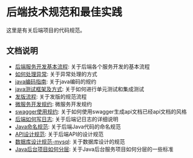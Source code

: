 # 后端技术规范和最佳实践

这里是有关后端项目的代码规范。

## 文档说明

- [后端服务开发基本流程](./basic-service-developer-flow.md): 关于后端各个服务开发的基本流程
- [如何处理异常](./how-to-handle-exception.md): 关于异常处理的方式
- [java编码指南](./java-code-guideline.md): 关于java编码的规约
- [java测试框架及方式](./java-service-test.md): 关于如何进行单元测试和集成测试
- [发版流程](./release-guideline.md): 关于发版的规范流程
- [微服务开发规约](./service-basic-rule.md): 微服务开发规约
- [swagger使用规约](./swagger-usage-guideline.md): 关于如何使用swagger生成api文档已经api文档的风格
- [后端如何写日志](./如何写日志.md): 关于后端记日志的详细说明
- [Java命名规范](./Java命名规范.md): 关于后端Java代码的命名规范
- [API设计规范](./API设计规范.md): 关于后端API的设计规范
- [数据库设计规范-mysql](./数据库设计规范-mysql.md): 关于数据库设计的规范
- [Java后台项目如何分层](./Java后台服务分层规范.md): 关于Java后台服务项目如何分层的一些标准
